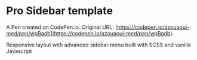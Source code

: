 # Pro Sidebar template

A Pen created on CodePen.io. Original URL: [https://codepen.io/azouaoui-med/pen/wpBadb](https://codepen.io/azouaoui-med/pen/wpBadb).

Responsive layout with advanced sidebar menu built with SCSS and vanilla Javascript